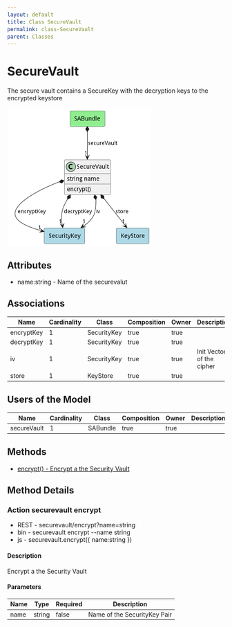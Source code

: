 ```yaml
---
layout: default
title: Class SecureVault
permalink: class-SecureVault
parent: Classes
---
```


# SecureVault

The secure vault contains a SecureKey with the decryption keys to the encrypted keystore

![Logical Diagram](./logical.png)

## Attributes

* name:string - Name of the securevalut


## Associations

| Name | Cardinality | Class | Composition | Owner | Description |
| --- | --- | --- | --- | --- | --- |
| encryptKey | 1 | SecurityKey | true | true |  |
| decryptKey | 1 | SecurityKey | true | true |  |
| iv | 1 | SecurityKey | true | true | Init Vector of the cipher |
| store | 1 | KeyStore | true | true |  |



## Users of the Model

| Name | Cardinality | Class | Composition | Owner | Description |
| --- | --- | --- | --- | --- | --- |
| secureVault | 1 | SABundle | true | true |  |





## Methods
* [encrypt() - Encrypt a the Security Vault](#action-encrypt)


<h2>Method Details</h2>
    
### Action securevault encrypt



* REST - securevault/encrypt?name=string
* bin - securevault encrypt --name string
* js - securevault.encrypt({ name:string })

#### Description
Encrypt a the Security Vault

#### Parameters

| Name | Type | Required | Description |
|---|---|---|---|
| name | string |false | Name of the SecurityKey Pair |





